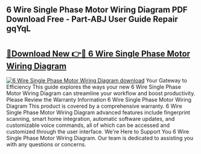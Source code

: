 ## 6 Wire Single Phase Motor Wiring Diagram PDF Download Free - Part-ABJ User Guide Repair gqYqL

# <h2><a href="http://dflzakc.blite.top/?on=6+Wire+Single+Phase+Motor+Wiring+Diagram">🔗Download New 👉🔴 6 Wire Single Phase Motor Wiring Diagram</a></h2>

[![6 Wire Single Phase Motor Wiring Diagram download](https://i.imgur.com/lujVjoI.png)](http://dflzakc.blite.top/?on=6+Wire+Single+Phase+Motor+Wiring+Diagram)
Your Gateway to Efficiency This guide explores the ways your new 6 Wire Single Phase Motor Wiring Diagram can streamline your workflow and boost productivity. Please Review the Warranty Information 6 Wire Single Phase Motor Wiring Diagram This product is covered by a comprehensive warranty. 6 Wire Single Phase Motor Wiring Diagram advanced features include fingerprint scanning, smart home integration, automatic software updates, and customizable voice commands, all of which can be accessed and customized through the user interface. We're Here to Support You 6 Wire Single Phase Motor Wiring Diagram. Our team is dedicated to assisting you with any questions or concerns.

